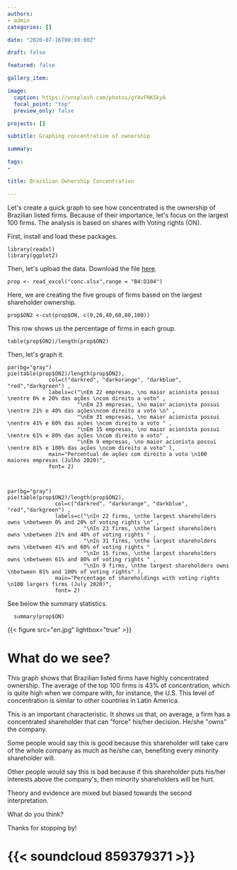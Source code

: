 ```yaml
---
authors:
- admin
categories: []

date: "2020-07-16T00:00:00Z"

draft: false

featured: false

gallery_item:

image:
  caption: https://unsplash.com/photos/gY4vFNK5ky8
  focal_point: "top"
  preview_only: false

projects: []

subtitle: Graphing concentration of ownership 

summary: 

tags:
- 

title: Brazilian Ownership Concentration

---
```


Let's create a quick graph to see how concentrated is the ownership of Brazilian listed firms. Because of their importance, let's focus on the largest 100 firms. The analysis is based on shares with Voting rights (ON).

First, install and load these packages.

    library(readxl)
    library(ggplot2)
    

Then, let's upload the data. Download the file [here](https://doi.org/10.7910/DVN/OCSFBV).

    prop <- read_excel("conc.xlsx",range = "B4:D104")

Here, we are creating the five groups of firms based on the largest shareholder ownership.

    prop$ON2 <-cut(prop$ON, c(0,20,40,60,80,100))

This row shows us the percentage of firms in each group.

    table(prop$ON2)/length(prop$ON2)
    
Then, let's graph it.  
    
    par(bg="gray") 
    pie(table(prop$ON2)/length(prop$ON2),
                 col=c("darkred", "darkorange", "darkblue", "red","darkgreen") , 
                 labels=c("\nEm 22 empresas, \no maior acionista possui \nentre 0% e 20% das ações \ncom direito a voto" ,
                          "\nEm 23 empresas, \no maior acionista possui \nentre 21% e 40% das ações\ncom direito a voto \n" ,
                          "\nEm 31 empresas, \no maior acionista possui \nentre 41% e 60% das ações \ncom direito a voto " ,
                          "\nEm 15 empresas, \no maior acionista possui \nentre 61% e 80% das ações \ncom direito a voto" ,
                          "\nEm 9 empresas, \no maior acionista possui \nentre 81% e 100% das ações \ncom direito a voto" ), 
                 main="Percentual de ações com direito a voto \n100 maiores empresas (Julho 2020)",
                 font= 2)



    par(bg="gray") 
    pie(table(prop$ON2)/length(prop$ON2),
                   col=c("darkred", "darkorange", "darkblue", "red","darkgreen") , 
                   labels=c("\nIn 22 firms, \nthe largest shareholders owns \nbetween 0% and 20% of voting rights \n" ,
                            "\nIn 23 firms, \nthe largest shareholders owns \nbetween 21% and 40% of voting rights " ,
                            "\nIn 31 firms, \nthe largest shareholders owns \nbetween 41% and 60% of voting rights " ,
                            "\nIn 15 firms, \nthe largest shareholders owns \nbetween 61% and 80% of voting rights " ,
                            "\nIn 9 firms, \nthe largest shareholders owns \nbetween 81% and 100% of voting rights" ), 
                   main="Percentage of shareholdings with voting rights \n100 largers firms (July 2020)",
                   font= 2)

See below the summary statistics.

      summary(prop$ON)           


{{< figure src="en.jpg" lightbox="true" >}}



# What do we see?       
                 
This graph shows that Brazilian listed firms have highly concentrated ownership. The average of the top 100 firms is 43% of concentration, which is quite high when we compare with, for instance, the U.S. This level of concentration is similar to other countries in Latin America.

This is an important characteristic. It shows us that, on average, a firm has a concentrated shareholder that can "force" his/her decision. He/she "owns" the company. 

Some people would say this is good because this shareholder will take care of the whole company as much as he/she can, benefiting every minority shareholder will.

Other people would say this is bad because if this shareholder puts his/her interests above the company's, then minority shareholders will be hurt.


Theory and evidence are mixed but biased towards the second interpretation.

What do you think?

Thanks for stopping by! 


# {{< soundcloud 859379371 >}}

